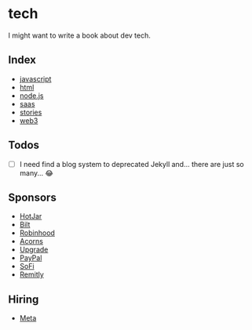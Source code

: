 # tech

I might want to write a book about dev tech.

## Index

* [javascript](./javascript)
* [html](./html)
* [node.js](./node.js)
* [saas](./saas)
* [stories](./stories)
* [web3](./web3)

## Todos

- [ ] I need find a blog system to deprecated Jekyll and... there are just so many... :joy:

## Sponsors

* [HotJar](https://hotjar.com/r/r60ae85)
* [Bilt](https://bilt.page/r/6CHS-4V08 "get up to $20,000")
* [Robinhood](https://join.robinhood.com/weijinl2)
* [Acorns](https://share.acorns.com/weijingjaylin?advocate.partner_share_id=553338990949201082)
* [Upgrade](https://upgrade.com/r/WLExkMczo9)
* [PayPal](https://py.pl/1yGy15)
* [SoFi](https://www.sofi.com/invite/money?gcp=12b85f15-9dbd-4ce7-94ca-ae0ab8d80670&isAliasGcp=false)
* [Remitly](https://remit.ly/3529op1z)

## Hiring

* [Meta](https://metacareers.com/jobs/750778856583126/?share_id=671762054829362)

